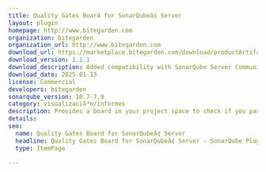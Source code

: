 ```yaml
---
title: Quality Gates Board for SonarQubeâ¢ Server
layout: plugin
homepage: http://www.bitegarden.com
organization: bitegarden
organization_url: http://www.bitegarden.com
download_url: https://marketplace.bitegarden.com/download/productArtifact?productName=bitegarden-sonarqube-quality-gates-board&productVersion=1.1.1&productFileExt=jar&customerEmail=sonarplugins@gmail.com&customerName=sonarqube&customerSurnames=marketplace&customerCompany=bitegarden
download_version: 1.1.1
download_description: Added compatibility with SonarQube Server Community
download_date: 2025-01-13
license: Commercial
developers: bitegarden
sonarqube_version: 10.7-7.9
category: visualizaciã³n/informes
description: Provides a board in your project space to check if you pass or fail a given set of quality gates
details: 
seo:
  name: Quality Gates Board for SonarQubeâ¢ Server
  headline: Quality Gates Board for SonarQubeâ¢ Server - SonarQube Plugin
  type: ItemPage

---
```

